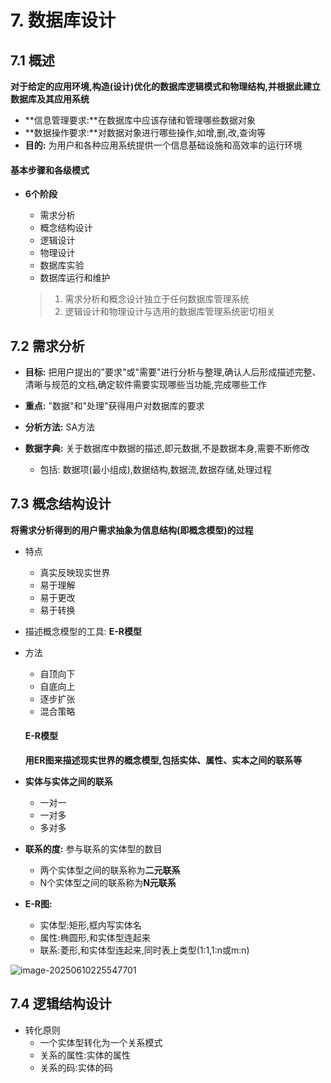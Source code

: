 # 7. 数据库设计

## 7.1 概述

**对于给定的应用环境,构造(设计)优化的数据库逻辑模式和物理结构,并根据此建立数据库及其应用系统**

- **信息管理要求:**在数据库中应该存储和管理哪些数据对象
- **数据操作要求:**对数据对象进行哪些操作,如增,删,改,查询等
- **目的:** 为用户和各种应用系统提供一个信息基础设施和高效率的运行环境

#### 基本步骤和各级模式

- **6个阶段**

  - 需求分析
  - 概念结构设计
  - 逻辑设计
  - 物理设计
  - 数据库实验
  - 数据库运行和维护

  > 1. 需求分析和概念设计独立于任何数据库管理系统
  > 2. 逻辑设计和物理设计与选用的数据库管理系统密切相关

## 7.2 需求分析

- **目标:** 把用户提出的"要求"或"需要"进行分析与整理,确认人后形成描述完整、清晰与规范的文档,确定软件需要实现哪些当功能,完成哪些工作

- **重点:** "数据"和"处理"获得用户对数据库的要求

  

- **分析方法:** SA方法

- **数据字典:** 关于数据库中数据的描述,即元数据,不是数据本身,需要不断修改
  - 包括: 数据项(最小组成),数据结构,数据流,数据存储,处理过程

## 7.3 概念结构设计

**将需求分析得到的用户需求抽象为信息结构(即概念模型)的过程**

- 特点

  - 真实反映现实世界
  - 易于理解
  - 易于更改
  - 易于转换

- 描述概念模型的工具: **E-R模型**

- 方法

  - 自顶向下
  - 自底向上
  - 逐步扩张
  - 混合策略
  
  
  
  #### E-R模型
  
  **用ER图来描述现实世界的概念模型,包括实体、属性、实本之间的联系等**

- **实体与实体之间的联系**
  - 一对一
  - 一对多
  - 多对多

- **联系的度:** 参与联系的实体型的数目
  - 两个实体型之间的联系称为**二元联系**
  - N个实体型之间的联系称为**N元联系**

- **E-R图:**
  - 实体型:矩形,框内写实体名
  - 属性:椭圆形,和实体型连起来
  - 联系:菱形,和实体型连起来,同时表上类型(1:1,1:n或m:n)

![image-20250610225547701](C:\Users\32770\AppData\Roaming\Typora\typora-user-images\image-20250610225547701.png)

## 7.4 逻辑结构设计

- 转化原则
  - 一个实体型转化为一个关系模式
  - 关系的属性:实体的属性
  - 关系的码:实体的码